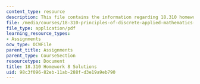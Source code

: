```yaml
---
content_type: resource
description: This file contains the information regarding 18.310 homework 8 solution.
file: /media/courses/18-310-principles-of-discrete-applied-mathematics-fall-2013/98c3f09682eb11ab288fd3e19a9eb790_MIT18_310F13_Homework8Sol.pdf
file_type: application/pdf
learning_resource_types:
- Assignments
ocw_type: OCWFile
parent_title: Assignments
parent_type: CourseSection
resourcetype: Document
title: 18.310 Homework 8 Solutions
uid: 98c3f096-82eb-11ab-288f-d3e19a9eb790
---
```

